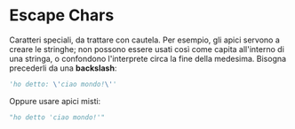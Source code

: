 # Escape Chars

Caratteri speciali, da trattare con cautela. Per esempio, gli apici servono a creare le stringhe; non possono essere usati così come capita all'interno di una stringa, o confondono l'interprete circa la fine della medesima. Bisogna precederli da una **backslash**:

```python
'ho detto: \'ciao mondo!\''
```

Oppure usare apici misti:

```python
"ho detto 'ciao mondo!'"
```




